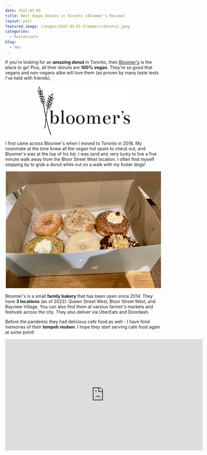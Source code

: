 ```yaml
---
date: 2022-03-01
title: Best Vegan Donuts in Toronto (Bloomer's Review)
layout: post
featured_image: /images/2022-03-01-bloomers/donuts2.jpeg
categories:
  - Restaurants
blog:
  - Yes
---
```



If you're looking for an **amazing donut** in Toronto, then <a href='https://www.bloomersto.com/'>Bloomer's</a> is the place to go! Plus, all their donuts are **100% vegan**. They're so good that vegans and non-vegans alike will love them (as proven by many taste tests I've held with friends).

<p align="center">
<img src="/images/2022-03-01-bloomers/bloomers-black-logo.png" width="300"
alt="An assortment of 6 vegan donuts.">
</p>

I first came across Bloomer's when I moved to Toronto in 2018. My roommate at the time knew all the vegan hot spots to check out, and Bloomer's was at the top of his list. I was (and am) very lucky to live a five minute walk away from the Bloor Street West location. I often find myself stopping by to grab a donut while out on a walk with my foster dogs!

<p align="center">
<img src="/images/2022-03-01-bloomers/donuts.jpeg" width="500"
alt="The Bloomer's logo.">
</p>


Bloomer's is a small **family bakery** that has been open since 2014. They have **3 locations** (as of 2022): Queen Street West, Bloor Street West, and Bayview Village. You can also find them at various farmer's markets and festivals across the city. They also deliver via UberEats and Doordash.

Before the pandemic they had delicious cafe food as well - I have fond memories of their **tempeh reuben**. I hope they start serving cafe food again at some point! 

<p align="center">
<iframe width="636" height="358" src="https://www.youtube.com/embed/USpBSAxmiRs" title="YouTube video player" frameborder="0" allow="accelerometer; autoplay; clipboard-write; encrypted-media; gyroscope; picture-in-picture" allowfullscreen></iframe>
</p>
